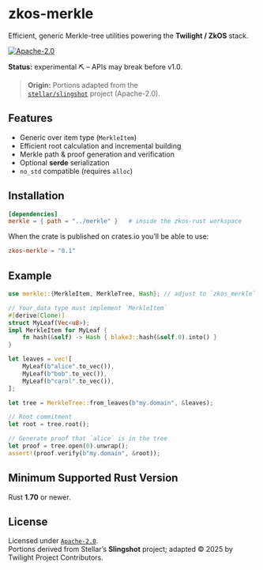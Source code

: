 # zkos-merkle

Efficient, generic Merkle-tree utilities powering the **Twilight / ZkOS** stack.

[![Apache-2.0](https://img.shields.io/badge/license-Apache%202.0-blue)](/LICENSE)
<!-- CI badge example; uncomment when you have CI -->
<!-- [![CI](https://github.com/twilight-project/zkos-rust/actions/workflows/ci.yml/badge.svg)](https://github.com/twilight-project/zkos-rust/actions/workflows/ci.yml) -->

**Status:** experimental ⛏️ – APIs may break before v1.0.

> **Origin:** Portions adapted from the  
> [`stellar/slingshot`](https://github.com/stellar/slingshot/tree/main/merkle) project (Apache-2.0).


## Features

- Generic over item type (`MerkleItem`)
- Efficient root calculation and incremental building
- Merkle path & proof generation and verification
- Optional **serde** serialization
- `no_std` compatible (requires `alloc`)

## Installation

```toml
[dependencies]
merkle = { path = "../merkle" }   # inside the zkos‑rust workspace
```

When the crate is published on crates.io you’ll be able to use:

```toml
zkos-merkle = "0.1"
```
## Example

```rust
use merkle::{MerkleItem, MerkleTree, Hash}; // adjust to `zkos_merkle` if renamed

// Your data type must implement `MerkleItem`
#[derive(Clone)]
struct MyLeaf(Vec<u8>);
impl MerkleItem for MyLeaf {
    fn hash(&self) -> Hash { blake3::hash(&self.0).into() }
}

let leaves = vec![
    MyLeaf(b"alice".to_vec()),
    MyLeaf(b"bob".to_vec()),
    MyLeaf(b"carol".to_vec()),
];

let tree = MerkleTree::from_leaves(b"my.domain", &leaves);

// Root commitment
let root = tree.root();

// Generate proof that `alice` is in the tree
let proof = tree.open(0).unwrap();
assert!(proof.verify(b"my.domain", &root));


```


## Minimum Supported Rust Version

Rust **1.70** or newer.

## License

Licensed under [`Apache-2.0`](../../LICENSE).  
Portions derived from Stellar’s **Slingshot** project; adapted © 2025 by Twilight Project Contributors.

